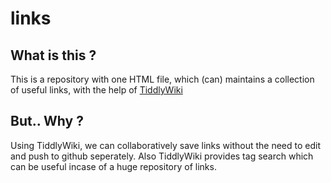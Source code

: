 # links

## What is this ?

This is a repository with one HTML file, which (can) maintains a collection of useful links, with the help of [TiddlyWiki](https://tiddlywiki.com/)

## But.. Why ?

Using TiddlyWiki, we can collaboratively save links without the need to edit and push to github seperately. Also TiddlyWiki provides tag search which can be useful incase of a huge repository of links.
